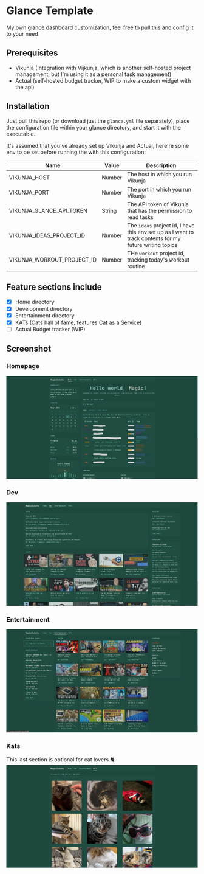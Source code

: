 # Glance Template

My own [glance dashboard](https://github.com/glanceapp/glance) customization, feel free to pull this and config it to your need


## Prerequisites
- Vikunja (Integration with Vijkunja, which is another self-hosted project management, but I'm using it as a personal task management)
- Actual (self-hosted budget tracker, WIP to make a custom widget with the api)

## Installation
Just pull this repo (or download just the `glance.yml` file separately), place the configuration file within your glance directory, and start it with the executable.

It's assumed that you've already set up Vikunja and Actual, here're some env to be set before running the with this configuration:

| Name                       | Value  | Description                                                                                              |
|----------------------------|--------|----------------------------------------------------------------------------------------------------------|
| VIKUNJA_HOST               | Number | The host in which you run Vikunja                                                                        |
| VIKUNJA_PORT               | Number | The port in which you run Vikunja                                                                        |
| VIKUNJA_GLANCE_API_TOKEN   | String | The API token of Vikunja that has the permission to read tasks                                           |
| VIKUNJA_IDEAS_PROJECT_ID   | Number | The `ideas` project id, I have this env set up as I want to track contents for my future writing topics  |
| VIKUNJA_WORKOUT_PROJECT_ID | Number | THe `workout` project id, tracking today's workout routine                                               |


## Feature sections include
- [x] Home directory
- [x] Development directory
- [x] Entertainment directory
- [x] KATs (Cats hall of fame, features [Cat as a Service](https://cataas.com/))
- [ ] Actual Budget tracker (WIP)

## Screenshot
### Homepage

![Homepage](img/homepage.png)

### Dev
![Dev](img/dev.png)

### Entertainment
![Entertainment](img/entertainment.png)

### Kats
This last section is optional for cat lovers 🐈
![Kats](img/kats.png)
